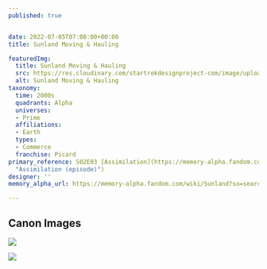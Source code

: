 ```yaml
---
published: true


date: 2022-07-05T07:00:00+00:00
title: Sunland Moving & Hauling

featuredImg:
  title: Sunland Moving & Hauling
  src: https://res.cloudinary.com/startrekdesignproject-com/image/upload/v1657069606/Sunland-Moving-Hauling.png
  alt: Sunland Moving & Hauling
taxonomy:
  time: 2000s
  quadrants: Alpha
  universes:
  - Prime
  affiliations:
  - Earth
  types:
  - Commerce
  franchise: Picard
primary_reference: S02E03 [Assimilation](https://memory-alpha.fandom.com/wiki/Assimilation_(episode)
  "Assimilation (episode)")
designer: ''
memory_alpha_url: https://memory-alpha.fandom.com/wiki/Sunland?so=search

---
```

## Canon Images

![](https://res.cloudinary.com/startrekdesignproject-com/image/upload/v1656970998/Dunland_PIC-2x3-1.jpg)

![](https://res.cloudinary.com/startrekdesignproject-com/image/upload/v1656970998/Dunland_PIC-2x3-2.jpg)